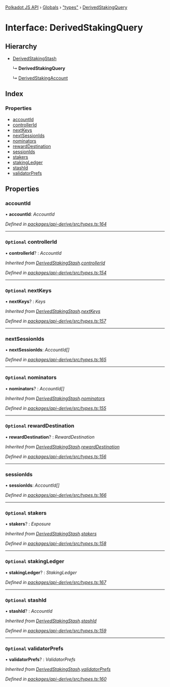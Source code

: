 [Polkadot JS API](../README.md) › [Globals](../globals.md) › ["types"](../modules/_types_.md) › [DerivedStakingQuery](_types_.derivedstakingquery.md)

# Interface: DerivedStakingQuery

## Hierarchy

* [DerivedStakingStash](_types_.derivedstakingstash.md)

  ↳ **DerivedStakingQuery**

  ↳ [DerivedStakingAccount](_types_.derivedstakingaccount.md)

## Index

### Properties

* [accountId](_types_.derivedstakingquery.md#accountid)
* [controllerId](_types_.derivedstakingquery.md#optional-controllerid)
* [nextKeys](_types_.derivedstakingquery.md#optional-nextkeys)
* [nextSessionIds](_types_.derivedstakingquery.md#nextsessionids)
* [nominators](_types_.derivedstakingquery.md#optional-nominators)
* [rewardDestination](_types_.derivedstakingquery.md#optional-rewarddestination)
* [sessionIds](_types_.derivedstakingquery.md#sessionids)
* [stakers](_types_.derivedstakingquery.md#optional-stakers)
* [stakingLedger](_types_.derivedstakingquery.md#optional-stakingledger)
* [stashId](_types_.derivedstakingquery.md#optional-stashid)
* [validatorPrefs](_types_.derivedstakingquery.md#optional-validatorprefs)

## Properties

###  accountId

• **accountId**: *AccountId*

*Defined in [packages/api-derive/src/types.ts:164](https://github.com/polkadot-js/api/blob/47f135065/packages/api-derive/src/types.ts#L164)*

___

### `Optional` controllerId

• **controllerId**? : *AccountId*

*Inherited from [DerivedStakingStash](_types_.derivedstakingstash.md).[controllerId](_types_.derivedstakingstash.md#optional-controllerid)*

*Defined in [packages/api-derive/src/types.ts:154](https://github.com/polkadot-js/api/blob/47f135065/packages/api-derive/src/types.ts#L154)*

___

### `Optional` nextKeys

• **nextKeys**? : *Keys*

*Inherited from [DerivedStakingStash](_types_.derivedstakingstash.md).[nextKeys](_types_.derivedstakingstash.md#optional-nextkeys)*

*Defined in [packages/api-derive/src/types.ts:157](https://github.com/polkadot-js/api/blob/47f135065/packages/api-derive/src/types.ts#L157)*

___

###  nextSessionIds

• **nextSessionIds**: *AccountId[]*

*Defined in [packages/api-derive/src/types.ts:165](https://github.com/polkadot-js/api/blob/47f135065/packages/api-derive/src/types.ts#L165)*

___

### `Optional` nominators

• **nominators**? : *AccountId[]*

*Inherited from [DerivedStakingStash](_types_.derivedstakingstash.md).[nominators](_types_.derivedstakingstash.md#optional-nominators)*

*Defined in [packages/api-derive/src/types.ts:155](https://github.com/polkadot-js/api/blob/47f135065/packages/api-derive/src/types.ts#L155)*

___

### `Optional` rewardDestination

• **rewardDestination**? : *RewardDestination*

*Inherited from [DerivedStakingStash](_types_.derivedstakingstash.md).[rewardDestination](_types_.derivedstakingstash.md#optional-rewarddestination)*

*Defined in [packages/api-derive/src/types.ts:156](https://github.com/polkadot-js/api/blob/47f135065/packages/api-derive/src/types.ts#L156)*

___

###  sessionIds

• **sessionIds**: *AccountId[]*

*Defined in [packages/api-derive/src/types.ts:166](https://github.com/polkadot-js/api/blob/47f135065/packages/api-derive/src/types.ts#L166)*

___

### `Optional` stakers

• **stakers**? : *Exposure*

*Inherited from [DerivedStakingStash](_types_.derivedstakingstash.md).[stakers](_types_.derivedstakingstash.md#optional-stakers)*

*Defined in [packages/api-derive/src/types.ts:158](https://github.com/polkadot-js/api/blob/47f135065/packages/api-derive/src/types.ts#L158)*

___

### `Optional` stakingLedger

• **stakingLedger**? : *StakingLedger*

*Defined in [packages/api-derive/src/types.ts:167](https://github.com/polkadot-js/api/blob/47f135065/packages/api-derive/src/types.ts#L167)*

___

### `Optional` stashId

• **stashId**? : *AccountId*

*Inherited from [DerivedStakingStash](_types_.derivedstakingstash.md).[stashId](_types_.derivedstakingstash.md#optional-stashid)*

*Defined in [packages/api-derive/src/types.ts:159](https://github.com/polkadot-js/api/blob/47f135065/packages/api-derive/src/types.ts#L159)*

___

### `Optional` validatorPrefs

• **validatorPrefs**? : *ValidatorPrefs*

*Inherited from [DerivedStakingStash](_types_.derivedstakingstash.md).[validatorPrefs](_types_.derivedstakingstash.md#optional-validatorprefs)*

*Defined in [packages/api-derive/src/types.ts:160](https://github.com/polkadot-js/api/blob/47f135065/packages/api-derive/src/types.ts#L160)*
